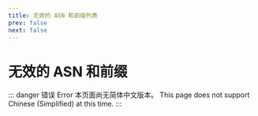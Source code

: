 ```yaml
---
title: 无效的 ASN 和前缀列表
prev: false
next: false
---
```


# 无效的 ASN 和前缀

::: danger 错误 Error
本页面尚无简体中文版本。
This page does not support Chinese (Simplified) at this time.
:::
